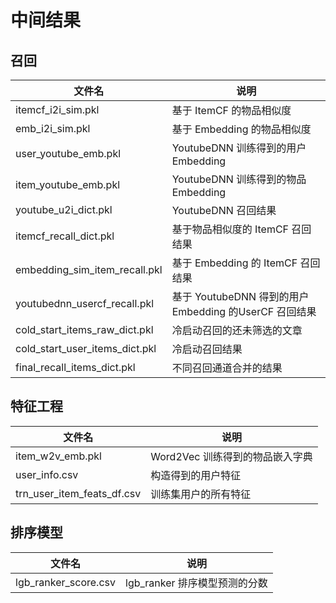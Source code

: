 # 中间结果

## 召回

| 文件名 | 说明 |
| ----- | ---- |
| itemcf_i2i_sim.pkl | 基于 ItemCF 的物品相似度 |
| emb_i2i_sim.pkl | 基于 Embedding 的物品相似度 |
| user_youtube_emb.pkl | YoutubeDNN 训练得到的用户 Embedding |
| item_youtube_emb.pkl | YoutubeDNN 训练得到的物品 Embedding |
| youtube_u2i_dict.pkl | YoutubeDNN 召回结果 |
| itemcf_recall_dict.pkl | 基于物品相似度的 ItemCF 召回结果 |
| embedding_sim_item_recall.pkl | 基于 Embedding 的 ItemCF 召回结果 |
| youtubednn_usercf_recall.pkl | 基于 YoutubeDNN 得到的用户 Embedding 的UserCF 召回结果 |
| cold_start_items_raw_dict.pkl | 冷启动召回的还未筛选的文章 |
| cold_start_user_items_dict.pkl | 冷启动召回结果 |
| final_recall_items_dict.pkl | 不同召回通道合并的结果 |

## 特征工程

| 文件名 | 说明 |
| ----- | ---- |
| item_w2v_emb.pkl | Word2Vec 训练得到的物品嵌入字典 |
| user_info.csv | 构造得到的用户特征 |
| trn_user_item_feats_df.csv | 训练集用户的所有特征 |

## 排序模型
| 文件名 | 说明 |
| ----- | ---- |
| lgb_ranker_score.csv | lgb_ranker 排序模型预测的分数 |